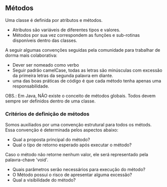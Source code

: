 ## Métodos

Uma classe é definida por atributos e métodos. 
 - Atributos são variáveis de diferentes tipos e valores.
 - Métodos por sua vez correspondem  as funções e sub-rotinas disponíveis dentro das classes.

A seguir algumas convenções seguidas pela comunidade para trabalhar de dorma mais colaborativa:
 - Dever ser nomeado como verbo
 - Seguir padrão camelCase, todas as letras são minúsculas com excessão da primeira letras da segunda palavra em diante.
 - uma das boas práticas de código é que cada método tenha apenas uma responsabilidade.

OBS.: Em Java, NÃO existe o conceito de métodos globais. Todos devem sempre ser definidos dentro de uma classe.

### Critérios de definição de métodos

Somos auxiliados por uma convenção estrutural para todos os métods. Essa convenção é determinada pelos aspectos abaixo:

 - Qual a proposta principal do método?
 - Qual o tipo de retorno esperado após executar o método?

Caso o método não retorne nenhum valor, ele será representado pela palavra-chave 'void'.

 - Quais parâmetros serão necessários para execução do método?
 - O Método possui o risco de apresentar alguma excessão?
 - Qual a visibilidade do método?
 